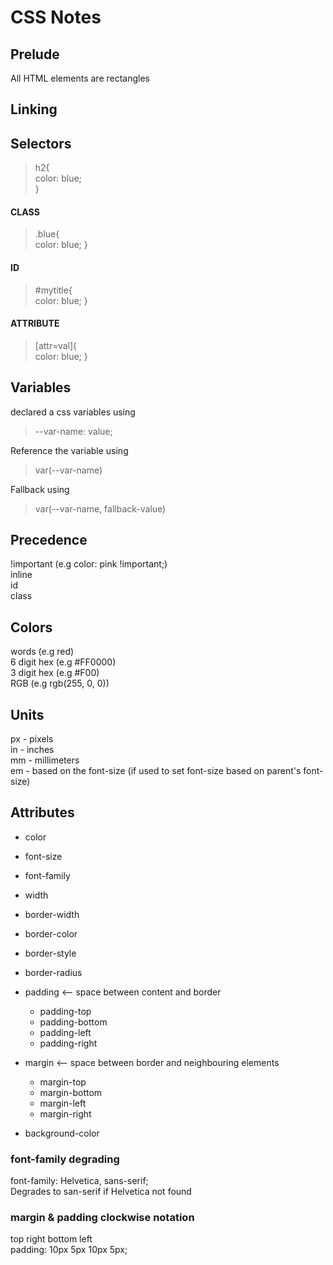 # CSS Notes

## Prelude
All HTML elements are rectangles

## Linking
<link href="https://fonts.googleapis.com/css?family=Lobster" rel="stylesheet" type="text/css">

## Selectors
>h2{  
  color: blue;  
}

#### CLASS
>.blue{  
  color: blue;
}  

#### ID
>#mytitle{  
  color: blue;
}  

#### ATTRIBUTE
>[attr=val]{  
  color: blue;
}  

## Variables
declared a css variables using
> --var-name: value;

Reference the variable using
> var(--var-name)

Fallback using
> var(--var-name, fallback-value)

## Precedence
!important (e.g color: pink !important;)  
inline  
id  
class  

## Colors
words		(e.g red)  
6 digit hex	(e.g #FF0000)  
3 digit hex	(e.g #F00)  
RGB		(e.g rgb(255, 0, 0))  

## Units
px - pixels  
in - inches  
mm - millimeters  
em - based on the font-size (if used to set font-size based on parent's font-size)  


## Attributes
* color
* font-size
* font-family

* width
* border-width
* border-color
* border-style
* border-radius

* padding <-- space between content and border
    * padding-top
    * padding-bottom
    * padding-left
    * padding-right
* margin <-- space between border and neighbouring elements
    * margin-top
    * margin-bottom
    * margin-left
    * margin-right

* background-color

### font-family degrading
font-family: Helvetica, sans-serif;  
Degrades to san-serif if Helvetica not found

### margin & padding clockwise notation
top right bottom left  
padding: 10px 5px 10px 5px;

